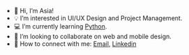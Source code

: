 - 👋 Hi, I’m Asia!
- 💡 I’m interested in UI/UX Design and Project Management. 
- 💻 I’m currently learning [Python](https://github.com/topics/python). 
- 🤝 I’m looking to collaborate on web and mobile design. 
- 📲 How to connect with me: [Email](https://mail.google.com/mail/u/0/?fs=1&tf=cm&source=mailto&to=asiashell4@gmail.com),  [Linkedin](https://www.linkedin.com/in/asia-shell/)

<!---
shellam4/shellam4 is a ✨ special ✨ repository because its `README.md` (this file) appears on your GitHub profile.
You can click the Preview link to take a look at your changes.
--->
